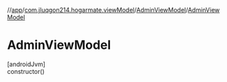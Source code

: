 //[app](../../../index.md)/[com.jluqgon214.hogarmate.viewModel](../index.md)/[AdminViewModel](index.md)/[AdminViewModel](-admin-view-model.md)

# AdminViewModel

[androidJvm]\
constructor()
